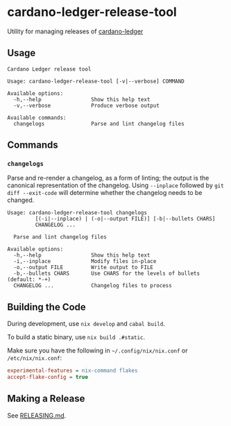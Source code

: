 # cardano-ledger-release-tool

Utility for managing releases of [cardano-ledger](https://github.com/IntersectMBO/cardano-ledger)

## Usage

```
Cardano Ledger release tool

Usage: cardano-ledger-release-tool [-v|--verbose] COMMAND

Available options:
  -h,--help                Show this help text
  -v,--verbose             Produce verbose output

Available commands:
  changelogs               Parse and lint changelog files
```

## Commands

### `changelogs`

Parse and re-render a changelog, as a form of linting; the output is the canonical representation of the changelog. Using `--inplace` followed by `git diff --exit-code` will determine whether the changelog needs to be changed.

```
Usage: cardano-ledger-release-tool changelogs
         [(-i|--inplace) | (-o|--output FILE)] [-b|--bullets CHARS]
         CHANGELOG ...

  Parse and lint changelog files

Available options:
  -h,--help                Show this help text
  -i,--inplace             Modify files in-place
  -o,--output FILE         Write output to FILE
  -b,--bullets CHARS       Use CHARS for the levels of bullets (default: *-+)
  CHANGELOG ...            Changelog files to process
```

## Building the Code

During development, use `nix develop` and `cabal build`.

To build a static binary, use `nix build .#static`.

Make sure you have the following in `~/.config/nix/nix.conf` or `/etc/nix/nix.conf`:

```ini
experimental-features = nix-command flakes
accept-flake-config = true
```

## Making a Release

See [RELEASING.md](RELEASING.md).
